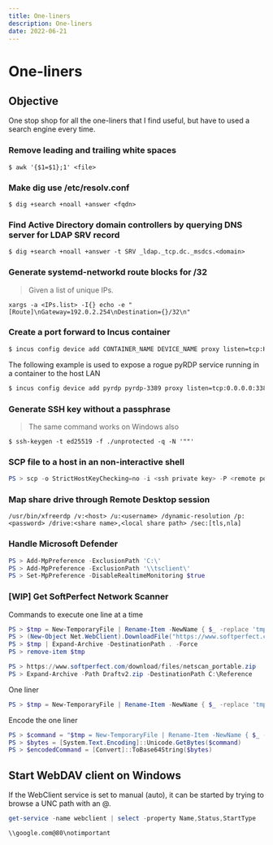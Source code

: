 ```yaml
---
title: One-liners
description: One-liners
date: 2022-06-21
---
```


# One-liners

## Objective

One stop shop for all the one-liners that I find useful, but have to used a search engine every time.

### Remove leading and trailing white spaces

```shell
$ awk '{$1=$1};1' <file>
```

### Make dig use /etc/resolv.conf

```shell
$ dig +search +noall +answer <fqdn>
```

### Find Active Directory domain controllers by querying DNS server for LDAP SRV record

```shell
$ dig +search +noall +answer -t SRV _ldap._tcp.dc._msdcs.<domain>
```

### Generate systemd-networkd route blocks for /32

> Given a list of unique IPs.

```shell
xargs -a <IPs.list> -I{} echo -e "[Route]\nGateway=192.0.2.254\nDestination={}/32\n"
```

### Create a port forward to Incus container

```bash
$ incus config device add CONTAINER_NAME DEVICE_NAME proxy listen=tcp:HOST_IP:HOST_PORT connect=tcp:CONTAINER_IP:CONTAINER_PORT
```

The following example is used to expose a rogue pyRDP service running in a container to the host LAN

```bash
$ incus config device add pyrdp pyrdp-3389 proxy listen=tcp:0.0.0.0:3389 connect=tcp:0.0.0.0:3389
```

### Generate SSH key without a passphrase

> The same command works on Windows also

```shell
$ ssh-keygen -t ed25519 -f ./unprotected -q -N '""'
```

### SCP file to a host in an non-interactive shell

```powershell
PS > scp -o StrictHostKeyChecking=no -i <ssh private key> -P <remote port> <path to file> <username>@<fqdn>:[remote path]
```

### Map share drive through Remote Desktop session

```shell 
/usr/bin/xfreerdp /v:<host> /u:<username> /dynamic-resolution /p:<password> /drive:<share name>,<local share path> /sec:[tls,nla]
```

### Handle Microsoft Defender

```powershell
PS > Add-MpPreference -ExclusionPath 'C:\' 
PS > Add-MpPreference -ExclusionPath '\\tsclient\'
PS > Set-MpPreference -DisableRealtimeMonitoring $true
```

### [WIP] Get SoftPerfect Network Scanner

Commands to execute one line at a time

```powershell
PS > $tmp = New-TemporaryFile | Rename-Item -NewName { $_ -replace 'tmp$', 'zip' } -PassThru
PS > (New-Object Net.WebClient).DownloadFile("https://www.softperfect.com/download/files/netscan_portable.zip",$tmp.FullName)
PS > $tmp | Expand-Archive -DestinationPath . -Force
PS > remove-item $tmp

PS > https://www.softperfect.com/download/files/netscan_portable.zip
PS > Expand-Archive -Path Draftv2.zip -DestinationPath C:\Reference
```

One liner

```powershell
PS > $tmp = New-TemporaryFile | Rename-Item -NewName { $_ -replace 'tmp$', 'zip' } -PassThru; (New-Object Net.WebClient).DownloadFile('https://www.softperfect.com/download/files/netscan_portable.zip',$tmp); $tmp | Expand-Archive -DestinationPath . -Force; remove-item $tmp
```

Encode the one liner

```powershell
PS > $command = "$tmp = New-TemporaryFile | Rename-Item -NewName { $_ -replace 'tmp$', 'zip' } -PassThru;(New-Object Net.WebClient).DownloadFile('https://www.softperfect.com/download/files/netscan_portable.zip',$tmp);$tmp | Expand-Archive -DestinationPath . -Force;remove-item $tmp"
PS > $bytes = [System.Text.Encoding]::Unicode.GetBytes($command)
PS > $encodedCommand = [Convert]::ToBase64String($bytes)
```


## Start WebDAV client on Windows
If the WebClient service is set to manual (auto), it can be started by trying to browse a UNC path with an @<port>.
```powershell
get-service -name webclient | select -property Name,Status,StartType
```

```shell
\\google.com@80\notimportant
```

